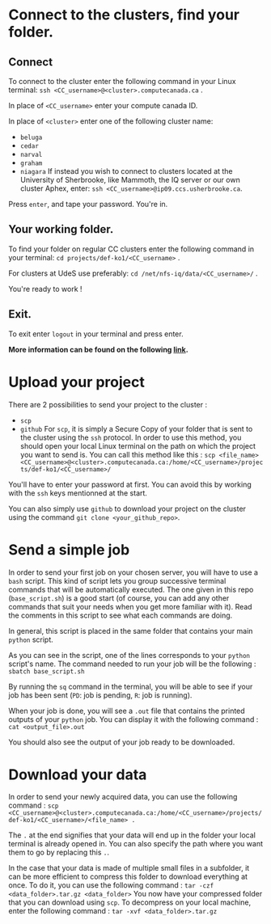 # Connect to the clusters, find your folder.
## Connect
To connect to the cluster enter the following command in your Linux terminal: `ssh <CC_username>@<cluster>.computecanada.ca` .

In place of `<CC_username>` enter your compute canada ID.

In place of `<cluster>` enter one of the following cluster name: 
- ``beluga``
- ``cedar``
- ``narval``
- ``graham``
- ``niagara``
If instead you wish to connect to clusters located at the University of Sherbrooke, like Mammoth, the IQ server or our own cluster Aphex, enter: `ssh <CC_username>@ip09.ccs.usherbrooke.ca`.

Press `enter`, and tape your password. You're in.

## Your working folder.
To find your folder on regular CC clusters enter the following command in your terminal: ``cd projects/def-ko1/<CC_username>`` .

For clusters at UdeS use preferably: ``cd /net/nfs-iq/data/<CC_username>/`` .

You're ready to work !

## Exit.

To exit enter ``logout`` in your terminal and press enter.


**More information can be found on the following [link](https://calcul-haute-performance-iq-sherbrooke.github.io/).** 

# Upload your project
There are 2 possibilities to send your project to the cluster :
- `scp`
- `github`
For `scp`, it is simply a Secure Copy of your folder that is sent to the cluster using the `ssh` protocol. In order to use this method, you should open your local Linux terminal on the path on which the project you want to send is. You can call this method like this :
`scp <file_name> <CC_username>@<cluster>.computecanada.ca:/home/<CC_username>/projects/def-ko1/<CC_username>/`

You'll have to enter your password at first. You can avoid this by working with the `ssh` keys mentionned at the start.

You can also simply use `github` to download your project on the cluster using the command `git clone <your_github_repo>`.

# Send a simple job
In order to send your first job on your chosen server, you will have to use a `bash` script. This kind of script lets you group successive terminal commands that will be automatically executed. The one given in this repo (`base_script.sh`) is a good start (of course, you can add any other commands that suit your needs when you get more familiar with it). Read the comments in this script to see what each commands are doing.

In general, this script is placed in the same folder that contains your main `python` script.

As you can see in the script, one of the lines corresponds to your `python` script's name. The command needed to run your job will be the following :
`sbatch base_script.sh`

By running the `sq` command in the terminal, you will be able to see if your job has been sent (`PD`: job is pending, `R`: job is running).

When your job is done, you will see a `.out` file that contains the printed outputs of your `python` job. You can display it with the following command :
`cat <output_file>.out`

You should also see the output of your job ready to be downloaded.

# Download your data
In order to send your newly acquired data, you can use the following command :
`scp <CC_username>@<cluster>.computecanada.ca:/home/<CC_username>/projects/def-ko1/<CC_username>/<file_name> .`

The `.` at the end signifies that your data will end up in the folder your local terminal is already opened in. You can also specify the path where you want them to go by replacing this `.`.

In the case that your data is made of multiple small files in a subfolder, it can be more efficient to compress this folder to download everything at once. To do it, you can use the following command :
`tar -czf <data_folder>.tar.gz <data_folder>`
You now have your compressed folder that you can download using `scp`. To decompress on your local machine, enter the following command :
`tar -xvf <data_folder>.tar.gz`
